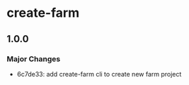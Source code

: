 # create-farm

## 1.0.0

### Major Changes

- 6c7de33: add create-farm cli to create new farm project
